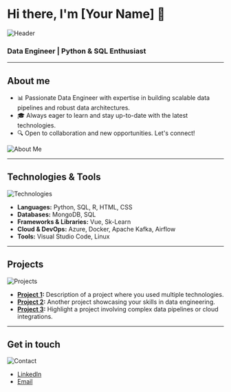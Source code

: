 # Hi there, I'm [Your Name] 👋

![Header](https://via.placeholder.com/1200x300.png?text=Welcome+to+my+GitHub+Profile)

### Data Engineer | Python & SQL Enthusiast

---

## About me

- 📊 Passionate Data Engineer with expertise in building scalable data pipelines and robust data architectures.
- 🎓 Always eager to learn and stay up-to-date with the latest technologies.
- 🔍 Open to collaboration and new opportunities. Let's connect!

![About Me](https://via.placeholder.com/600x200.png?text=Data+Engineering+Enthusiast)

---

## Technologies & Tools

![Technologies](https://via.placeholder.com/1200x200.png?text=Python+|+SQL+|+MongoDB+|+Vue+|+Azure+|+Docker)

- **Languages:** Python, SQL, R, HTML, CSS
- **Databases:** MongoDB, SQL
- **Frameworks & Libraries:** Vue, Sk-Learn
- **Cloud & DevOps:** Azure, Docker, Apache Kafka, Airflow
- **Tools:** Visual Studio Code, Linux

---

## Projects

![Projects](https://via.placeholder.com/1200x300.png?text=My+Projects)

- **[Project 1](#):** Description of a project where you used multiple technologies.
- **[Project 2](#):** Another project showcasing your skills in data engineering.
- **[Project 3](#):** Highlight a project involving complex data pipelines or cloud integrations.

---

## Get in touch

![Contact](https://via.placeholder.com/1200x200.png?text=Let's+Connect)

- [LinkedIn](#)
- [Email](mailto:your-email@example.com)

